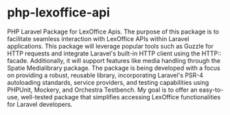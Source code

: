 # php-lexoffice-api
PHP Laravel Package for LexOffice Apis.
The purpose of this package is to facilitate seamless interaction with LexOffice APIs within Laravel applications. This package will leverage popular tools such as Guzzle for HTTP requests and integrate Laravel's built-in HTTP client using the HTTP:: facade. Additionally, it will support features like media handling through the Spatie Medialibrary package. The package is being developed with a focus on providing a robust, reusable library, incorporating Laravel's PSR-4 autoloading standards, service providers, and testing capabilities using PHPUnit, Mockery, and Orchestra Testbench. My goal is to offer an easy-to-use, well-tested package that simplifies accessing LexOffice functionalities for Laravel developers.
